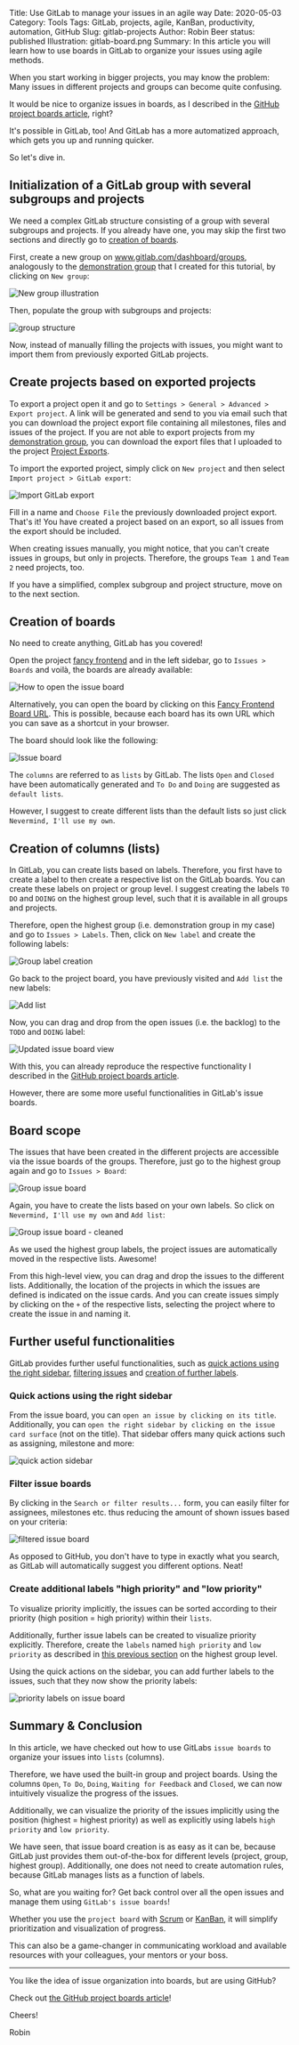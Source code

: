Title: Use GitLab to manage your issues in an agile way
Date: 2020-05-03
Category: Tools
Tags: GitLab, projects, agile, KanBan, productivity, automation, GitHub
Slug: gitlab-projects
Author: Robin Beer
status: published
Illustration: gitlab-board.png 
Summary: In this article you will learn how to use boards in GitLab to organize your issues using agile methods.

When you start working in bigger projects, you may know the problem:
Many issues in different projects and groups can become quite confusing.

It would be nice to organize issues in boards, as I described in the [GitHub project boards article](https://www.robin-beer.de/github-projects.html#github-projects), right?

It's possible in GitLab, too! And GitLab has a more automatized approach, which gets you up and running quicker.

So let's dive in.

## Initialization of a GitLab group with several subgroups and projects

We need a complex GitLab structure consisting of a group with several subgroups and projects.
If you already have one, you may skip the first two sections and directly go to [creation of boards](#creation-of-boards).

First, create a new group on www.gitlab.com/dashboard/groups, analogously to the [demonstration group](https://gitlab.com/demonstration-group) that I created for this tutorial, by clicking on `New group`:

![New group illustration]({static}/Tools/images/gitlab-boards/2020-05-03-17-28-16.png)

Then, populate the group with subgroups and projects:

![group structure]({static}/Tools/images/gitlab-boards/2020-05-03-18-09-41.png)

Now, instead of manually filling the projects with issues, you might want to import them from previously exported GitLab projects.

## Create projects based on exported projects

To export a project open it and go to `Settings > General > Advanced > Export project`. A link will be generated and send to you via email such that you can download the project export file containing all milestones, files and issues of the project. If you are not able to export projects from my [demonstration group](https://gitlab.com/demonstration-group), you can download the export files that I uploaded to the project [Project Exports](https://gitlab.com/demonstration-group/project-exports).

To import the exported project, simply click on `New project` and then select `Import project > GitLab export`:

![Import GitLab export]({static}/Tools/images/gitlab-boards/2020-05-03-17-42-02.png)

Fill in a name and `Choose File` the previously downloaded project export. That's it! You have created a project based on an export, so all issues from the export should be included.

When creating issues manually, you might notice, that you can't create issues in groups, but only in projects. Therefore, the groups `Team 1` and `Team 2` need projects, too.

If you have a simplified, complex subgroup and project structure, move on to the next section.

## Creation of boards

No need to create anything, GitLab has you covered!

Open the project [fancy frontend](https://gitlab.com/demonstration-group/code/fancy-frontend) and in the left sidebar, go to `Issues > Boards` and voilà, the boards are already available:

![How to open the issue board]({static}/Tools/images/gitlab-boards/2020-05-03-18-15-46.png)

Alternatively, you can open the board by clicking on this [Fancy Frontend Board URL](https://gitlab.com/demonstration-group/code/fancy-frontend). This is possible, because each board has its own URL which you can save as a shortcut in your browser.

The board should look like the following:

![Issue board]({static}/Tools/images/gitlab-boards/2020-05-03-18-18-45.png)

The `columns` are referred to as `lists` by GitLab. The lists `Open` and `Closed` have been automatically generated and `To Do` and `Doing` are suggested as `default lists`.

However, I suggest to create different lists than the default lists so just click `Nevermind, I'll use my own`.

## Creation of columns (lists)

In GitLab, you can create lists based on labels. Therefore, you first have to create a label to then create a respective list on the GitLab boards. You can create these labels on project or group level.
I suggest creating the labels `TO DO` and `DOING` on the highest group level, such that it is available in all groups and projects. 

Therefore, open the highest group (i.e. demonstration group in my case) and go to `Issues > Labels`. Then, click on `New label` and create the following labels:

![Group label creation]({static}/Tools/images/gitlab-boards/2020-05-03-18-27-53.png)

Go back to the project board, you have previously visited and `Add list` the new labels:

![Add list]({static}/Tools/images/gitlab-boards/2020-05-03-18-29-19.png)

Now, you can drag and drop from the open issues (i.e. the backlog) to the `TODO` and `DOING` label:

![Updated issue board view]({static}/Tools/images/gitlab-boards/2020-05-03-18-31-04.png)

With this, you can already reproduce the respective functionality I described in the [GitHub project boards article](https://www.robin-beer.de/github-projects.html#github-projects).

However, there are some more useful functionalities in GitLab's issue boards.

## Board scope

The issues that have been created in the different projects are accessible via the issue boards of the groups. Therefore, just go to the highest group again and go to `Issues > Board`:

![Group issue board]({static}/Tools/images/gitlab-boards/2020-05-03-18-35-42.png)

Again, you have to create the lists based on your own labels. So click on `Nevermind, I'll use my own` and `Add list`:

![Group issue board - cleaned]({static}/Tools/images/gitlab-boards/2020-05-03-18-36-50.png)

As we used the highest group labels, the project issues are automatically moved in the respective lists. Awesome!

From this high-level view, you can drag and drop the issues to the different lists. Additionally, the location of the projects in which the issues are defined is indicated on the issue cards. And you can create issues simply by clicking on the `+` of the respective lists, selecting the project where to create the issue in and naming it.

## Further useful functionalities

GitLab provides further useful functionalities, such as [quick actions using the right sidebar](#quick-actions-using-the-right-sidebar), [filtering issues](#filter-issue-boards) and [creation of further labels](#create-additional-labels-%22high-priority%22-and-%22low-priority%22).

### Quick actions using the right sidebar

From the issue board, you can `open an issue by clicking on its title`. Additionally, you can `open the right sidebar by clicking on the issue card surface` (not on the title). That sidebar offers many quick actions such as assigning, milestone and more:

![quick action sidebar]({static}/Tools/images/gitlab-boards/2020-05-03-18-49-15.png)

### Filter issue boards

By clicking in the `Search or filter results...` form, you can easily filter for assignees, milestones etc. thus reducing the amount of shown issues based on your criteria:

![filtered issue board]({static}/Tools/images/gitlab-boards/2020-05-03-18-51-05.png)

As opposed to GitHub, you don't have to type in exactly what you search, as GitLab will automatically suggest you different options. Neat!

### Create additional labels "high priority" and "low priority" 

To visualize priority implicitly, the issues can be sorted according to their priority (high position = high priority) within their `lists`.

Additionally, further issue labels can be created to visualize priority explicitly. Therefore, create the `labels` named `high priority` and `low priority` as described in [this previous section](#creation-of-columns-lists) on the highest group level.

Using the quick actions on the sidebar, you can add further labels to the issues, such that they now show the priority labels:

![priority labels on issue board]({static}/Tools/images/gitlab-boards/2020-05-03-18-56-23.png)

## Summary & Conclusion

In this article, we have checked out how to use GitLabs `issue boards` to organize your issues into `lists` (columns).

Therefore, we have used the built-in group and project boards. Using the columns `Open`, `To Do`, `Doing`, `Waiting for Feedback` and `Closed`, we can now intuitively visualize the progress of the issues.

Additionally, we can visualize the priority of the issues implicitly using the position (highest = highest priority) as well as explicitly using labels `high priority` and `low priority`.

We have seen, that issue board creation is as easy as it can be, because GitLab just provides them out-of-the-box for different levels (project, group, highest group). Additionally, one does not need to create automation rules, because GitLab manages lists as a function of labels.

So, what are you waiting for? Get back control over all the open issues and manage them using `GitLab's issue boards`!

Whether you use the `project board` with [Scrum](https://www.scrum.org/resources/what-is-scrum) or [KanBan](https://www.atlassian.com/agile/kanban), it will simplify prioritization and visualization of progress.

This can also be a game-changer in communicating workload and available resources with your colleagues, your mentors or your boss.

---

You like the idea of issue organization into boards, but are using GitHub?

Check out [the GitHub project boards article](https://www.robin-beer.de/github-projects.html#github-projects)!

Cheers!

Robin
